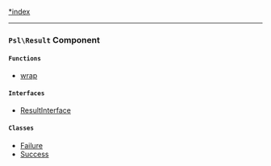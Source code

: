 <!--
    This markdown file was generated using `docs/documenter.php`.

    Any edits to it will likely be lost.
-->

[*index](./../README.md)

---

### `Psl\Result` Component

#### `Functions`

- [wrap](./../../src/Psl/Result/wrap.php#L20)

#### `Interfaces`

- [ResultInterface](./../../src/Psl/Result/ResultInterface.php#L22)

#### `Classes`

- [Failure](./../../src/Psl/Result/Failure.php#L18)
- [Success](./../../src/Psl/Result/Success.php#L18)


